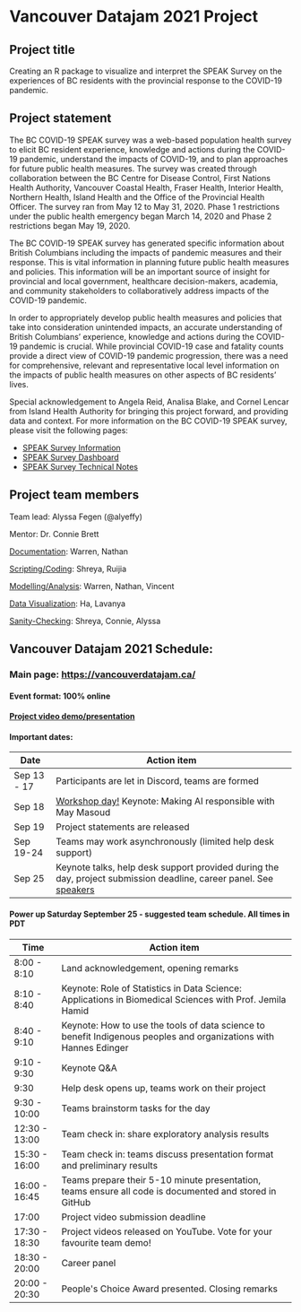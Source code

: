 # Vancouver Datajam 2021 Project

## Project title

Creating an R package to visualize and interpret the SPEAK Survey on the experiences of BC residents with the provincial response to the COVID-19 pandemic.

## Project statement

The BC COVID-19 SPEAK survey was a web-based population health survey to elicit BC resident experience, knowledge and actions during the COVID-19 pandemic, understand the impacts of COVID-19, and to plan approaches for future public health measures. The survey was created through collaboration between the BC Centre for Disease Control, First Nations Health Authority, Vancouver Coastal Health, Fraser Health, Interior Health, Northern Health, Island Health and the Office of the Provincial Health Officer. The survey ran from May 12 to May 31, 2020. Phase 1 restrictions under the public health emergency began March 14, 2020 and Phase 2 restrictions began May 19, 2020.

The BC COVID-19 SPEAK survey has generated specific information about British Columbians including the impacts of pandemic measures and their response. This is vital information in planning future public health measures and policies. This information will be an important source of insight for provincial and local government, healthcare decision-makers, academia, and community stakeholders to collaboratively address impacts of the COVID-19 pandemic.

In order to appropriately develop public health measures and policies that take into consideration unintended impacts, an accurate understanding of British Columbians’ experience, knowledge and actions during the COVID-19 pandemic is crucial. While provincial COVID-19 case and fatality counts provide a direct view of COVID-19 pandemic progression, there was a need for comprehensive, relevant and representative local level information on the impacts of public health measures on other aspects of BC residents’ lives.

Special acknowledgement to Angela Reid, Analisa Blake, and Cornel Lencar from Island Health Authority for bringing this project forward, and providing data and context. For more information on the BC COVID-19 SPEAK survey, please visit the following pages:

- [SPEAK Survey Information](http://www.bccdc.ca/health-info/diseases-conditions/covid-19/covid-19-survey)
- [SPEAK Survey Dashboard](http://www.bccdc.ca/health-professionals/data-reports/bc-covid-19-speak-dashboard)
- [SPEAK Survey Technical Notes](http://www.bccdc.ca/Health-Info-Site/Documents/Technical_Notes_COVID_19_SPEAK.PDF)

## Project team members

Team lead: Alyssa Fegen (@alyeffy)

Mentor: Dr. Connie Brett

[Documentation](https://github.com/alyeffy/bc-covid-speak-survey/milestone/1): Warren, Nathan

[Scripting/Coding](https://github.com/alyeffy/bc-covid-speak-survey/milestone/2): Shreya, Ruijia

[Modelling/Analysis](https://github.com/alyeffy/bc-covid-speak-survey/milestone/3): Warren, Nathan, Vincent

[Data Visualization](https://github.com/alyeffy/bc-covid-speak-survey/milestone/4): Ha, Lavanya

[Sanity-Checking](https://github.com/alyeffy/bc-covid-speak-survey/milestone/5): Shreya, Connie, Alyssa

## Vancouver Datajam 2021 Schedule:

### Main page: https://vancouverdatajam.ca/
#### Event format: 100% online
#### [Project video demo/presentation]()

#### Important dates: 

|Date | Action item |
| - | - |
|Sep 13 - 17 |Participants are let in Discord, teams are formed|
|Sep 18 |[Workshop day!](https://www.vancouverdatajam.ca/workshops) Keynote: Making AI responsible with May Masoud|
|Sep 19 |Project statements are released|
|Sep 19-24 |Teams may work asynchronously (limited help desk support)|
|Sep 25 |Keynote talks, help desk support provided during the day, project submission deadline, career panel. See [speakers](https://www.vancouverdatajam.ca/speakers)|

#### Power up Saturday September 25 - suggested team schedule. All times in PDT

|Time| Action item|
| - | - |
|8:00 - 8:10| Land acknowledgement, opening remarks |
|8:10 - 8:40| Keynote: Role of Statistics in Data Science: Applications in Biomedical Sciences with Prof. Jemila Hamid | 
|8:40 - 9:10| Keynote: How to use the tools of data science to benefit Indigenous peoples and organizations  with Hannes Edinger |
|9:10 -  9:30| Keynote Q&A |
|9:30 | Help desk opens up, teams work on their project |
|9:30 - 10:00| Teams brainstorm tasks for the day|
|12:30 - 13:00| Team check in: share exploratory analysis results |
|15:30 - 16:00| Team check in: teams discuss presentation format and preliminary results|
|16:00 - 16:45| Teams prepare their 5-10 minute presentation, teams ensure all code is documented and stored in GitHub|
|17:00| Project video submission deadline|
|17:30 - 18:30| Project videos released on YouTube. Vote for your favourite team demo!| 
|18:30 - 20:00 | Career panel|
|20:00 - 20:30 | People's Choice Award presented. Closing remarks|
